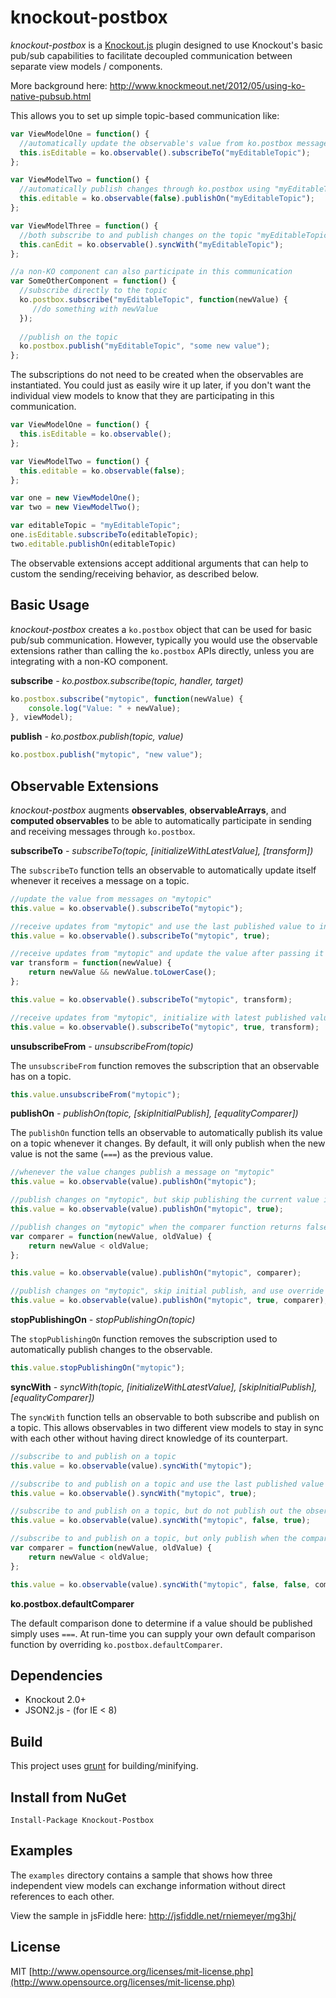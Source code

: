 knockout-postbox
================
*knockout-postbox* is a [Knockout.js](http://knockoutjs.com/) plugin designed to use Knockout's basic pub/sub capabilities to facilitate decoupled communication between separate view models / components.

More background here: http://www.knockmeout.net/2012/05/using-ko-native-pubsub.html

This allows you to set up simple topic-based communication like:

```js
var ViewModelOne = function() {
  //automatically update the observable's value from ko.postbox messages on "myEditableTopic"
  this.isEditable = ko.observable().subscribeTo("myEditableTopic");  
};

var ViewModelTwo = function() {
  //automatically publish changes through ko.postbox using "myEditableTopic" as the topic
  this.editable = ko.observable(false).publishOn("myEditableTopic");  
};

var ViewModelThree = function() {
  //both subscribe to and publish changes on the topic "myEditableTopic"
  this.canEdit = ko.observable().syncWith("myEditableTopic");
};

//a non-KO component can also participate in this communication
var SomeOtherComponent = function() {
  //subscribe directly to the topic
  ko.postbox.subscribe("myEditableTopic", function(newValue) {
     //do something with newValue
  }); 
  
  //publish on the topic
  ko.postbox.publish("myEditableTopic", "some new value");
};
```

The subscriptions do not need to be created when the observables are instantiated. You could just as easily wire it up later, if you don't want the individual view models to know that they are participating in this communication.

```js
var ViewModelOne = function() {
  this.isEditable = ko.observable();  
};

var ViewModelTwo = function() {
  this.editable = ko.observable(false);  
};

var one = new ViewModelOne();
var two = new ViewModelTwo();

var editableTopic = "myEditableTopic";
one.isEditable.subscribeTo(editableTopic);
two.editable.publishOn(editableTopic)
```

The observable extensions accept additional arguments that can help to custom the sending/receiving behavior, as described below.

Basic Usage
-----------

*knockout-postbox* creates a `ko.postbox` object that can be used for basic pub/sub communication. However, typically you would use the observable extensions rather than calling the `ko.postbox` APIs directly, unless you are integrating with a non-KO component.

**subscribe** *- ko.postbox.subscribe(topic, handler, target)*

```js
ko.postbox.subscribe("mytopic", function(newValue) {
    console.log("Value: " + newValue);
}, viewModel);
```


**publish** *- ko.postbox.publish(topic, value)*

```js
ko.postbox.publish("mytopic", "new value");
```

Observable Extensions
---------------------

*knockout-postbox* augments **observables**, **observableArrays**, and **computed observables** to be able to automatically participate in sending and receiving messages through `ko.postbox`.

**subscribeTo** *- subscribeTo(topic, [initializeWithLatestValue], [transform])*

The `subscribeTo` function tells an observable to automatically update itself whenever it receives a message on a topic.

```js
//update the value from messages on "mytopic"
this.value = ko.observable().subscribeTo("mytopic");

//receive updates from "mytopic" and use the last published value to initialize the observable
this.value = ko.observable().subscribeTo("mytopic", true);

//receive updates from "mytopic" and update the value after passing it through the transform function
var transform = function(newValue) {
    return newValue && newValue.toLowerCase();
};

this.value = ko.observable().subscribeTo("mytopic", transform);

//receive updates from "mytopic", initialize with latest published value, and send updates through transform
this.value = ko.observable().subscribeTo("mytopic", true, transform);
```


**unsubscribeFrom** *- unsubscribeFrom(topic)*

The `unsubscribeFrom` function removes the subscription that an observable has on a topic.

```js
this.value.unsubscribeFrom("mytopic");
```


**publishOn** *- publishOn(topic, [skipInitialPublish], [equalityComparer])*

The `publishOn` function tells an observable to automatically publish its value on a topic whenever it changes. By default, it will only publish when the new value is not the same (`===`) as the previous value.

```js
//whenever the value changes publish a message on "mytopic"
this.value = ko.observable(value).publishOn("mytopic");

//publish changes on "mytopic", but skip publishing the current value immediately
this.value = ko.observable(value).publishOn("mytopic", true);

//publish changes on "mytopic" when the comparer function returns false
var comparer = function(newValue, oldValue) {
    return newValue < oldValue;
};

this.value = ko.observable(value).publishOn("mytopic", comparer);

//publish changes on "mytopic", skip initial publish, and use override comparer
this.value = ko.observable(value).publishOn("mytopic", true, comparer);
```


**stopPublishingOn** *- stopPublishingOn(topic)*

The `stopPublishingOn` function removes the subscription used to automatically publish changes to the observable.

```js
this.value.stopPublishingOn("mytopic");
```

**syncWith** *- syncWith(topic, [initializeWithLatestValue], [skipInitialPublish], [equalityComparer])*

The `syncWith` function tells an observable to both subscribe and publish on a topic. This allows observables in two different view models to stay in sync with each other without having direct knowledge of its counterpart.

```js
//subscribe to and publish on a topic
this.value = ko.observable(value).syncWith("mytopic");

//subscribe to and publish on a topic and use the last published value to initialize the observable
this.value = ko.observable().syncWith("mytopic", true);

//subscribe to and publish on a topic, but do not publish out the observable's value initially
this.value = ko.observable(value).syncWith("mytopic", false, true);

//subscribe to and publish on a topic, but only publish when the comparer function returns false
var comparer = function(newValue, oldValue) {
    return newValue < oldValue;
};

this.value = ko.observable(value).syncWith("mytopic", false, false, comparer);
```

**ko.postbox.defaultComparer**

The default comparison done to determine if a value should be published simply uses `===`. At run-time you can supply your own default comparison function by overriding `ko.postbox.defaultComparer`.

Dependencies
------------
* Knockout 2.0+
* JSON2.js - (for IE < 8)

Build
-----
This project uses [grunt](http://gruntjs.com/) for building/minifying.

Install from NuGet
------------------
    Install-Package Knockout-Postbox

Examples
--------
The `examples` directory contains a sample that shows how three independent view models can exchange information without direct references to each other.

View the sample in jsFiddle here: <http://jsfiddle.net/rniemeyer/mg3hj/>

License
-------
MIT [http://www.opensource.org/licenses/mit-license.php](http://www.opensource.org/licenses/mit-license.php)
